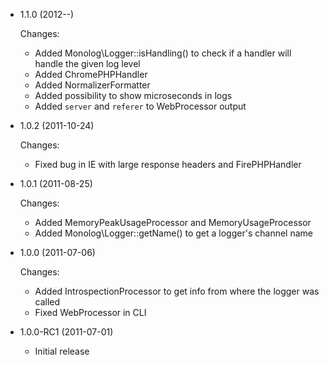 * 1.1.0 (2012--)

  Changes:

    * Added Monolog\Logger::isHandling() to check if a handler will
      handle the given log level
    * Added ChromePHPHandler
    * Added NormalizerFormatter
    * Added possibility to show microseconds in logs
    * Added `server` and `referer` to WebProcessor output

* 1.0.2 (2011-10-24)

  Changes:

    * Fixed bug in IE with large response headers and FirePHPHandler

* 1.0.1 (2011-08-25)

  Changes:

    * Added MemoryPeakUsageProcessor and MemoryUsageProcessor
    * Added Monolog\Logger::getName() to get a logger's channel name

* 1.0.0 (2011-07-06)

  Changes:

    * Added IntrospectionProcessor to get info from where the logger was called
    * Fixed WebProcessor in CLI

* 1.0.0-RC1 (2011-07-01)

  * Initial release
